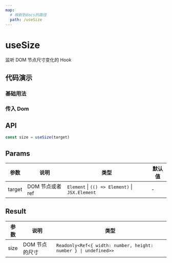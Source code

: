 ```yaml
---
map:
  # 映射到docs的路径
  path: /useSize
---
```


# useSize

监听 DOM 节点尺寸变化的 Hook

## 代码演示

### 基础用法

<demo src="useSize/demo.vue"
  language="vue"
  title="基本用法"
  desc="传入需要监听的ref"> </demo>

### 传入 Dom

<demo src="useSize/demo1.vue"
  language="vue"
  title="基本用法"
  desc="传入 body dom"> </demo>

## API

```typescript
const size = useSize(target)
```

## Params

| 参数   | 说明             | 类型                                            | 默认值 |
| ------ | ---------------- | ----------------------------------------------- | ------ |
| target | DOM 节点或者 ref | `Element` \| `(() => Element)` \| `JSX.Element` | -      |

## Result

| 参数 | 说明           | 类型                                                            |
| ---- | -------------- | --------------------------------------------------------------- |
| size | DOM 节点的尺寸 | `Readonly<Ref<{ width: number, height: number } \| undefined>>` |

